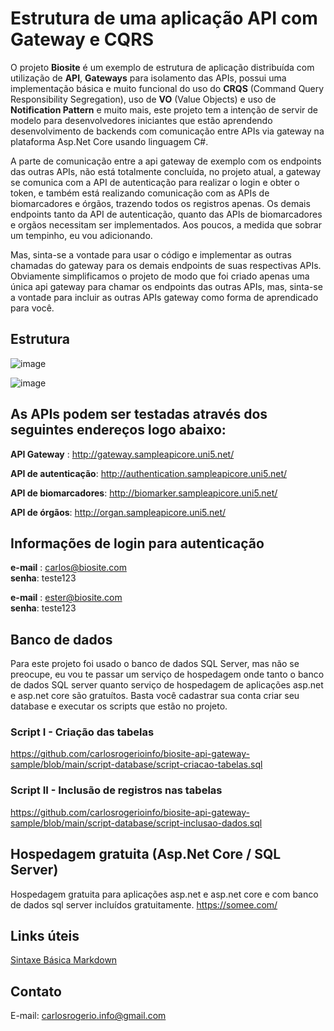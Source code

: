 # Estrutura de uma aplicação API com Gateway e CQRS

O projeto **Biosite** é um exemplo de estrutura de aplicação distribuída com utilização de **API**, **Gateways** para isolamento das APIs, possui uma implementação básica e muito funcional do uso do **CRQS** (Command Query Responsibility Segregation), uso de **VO** (Value Objects) e uso de **Notification Pattern** e muito mais, este projeto tem a intenção de servir de modelo para desenvolvedores iniciantes que estão aprendendo desenvolvimento de backends com comunicação entre APIs via gateway na plataforma Asp.Net Core usando linguagem C#.

A parte de comunicação entre a api gateway de exemplo com os endpoints das outras APIs, não está totalmente concluída, no projeto atual, a gateway se comunica com a API de autenticação para realizar o login e obter o token, e também está realizando comunicação com as APIs de biomarcadores e órgãos, trazendo todos os registros apenas. Os demais endpoints tanto da API de autenticação, quanto das APIs de biomarcadores e orgãos necessitam ser implementados. Aos poucos, a medida que sobrar um tempinho, eu vou adicionando.

Mas, sinta-se a vontade para usar o código e implementar as outras chamadas do gateway para os demais endpoints de suas respectivas APIs. Obviamente simplificamos o projeto de modo que foi criado apenas uma única api gateway para chamar os endpoints das outras APIs, mas, sinta-se a vontade para incluir as outras APIs gateway como forma de aprendicado para você.

## Estrutura
![image](https://user-images.githubusercontent.com/72615280/177876226-bddea19f-90cd-4bd8-b782-8b7e8af1032b.png)

![image](https://user-images.githubusercontent.com/72615280/177876368-36be4d1f-0f7d-4abf-b5e2-afa685e48651.png)

## As APIs podem ser testadas através dos seguintes endereços logo abaixo:

**API Gateway** : <a href="http://gateway.sampleapicore.uni5.net/" target="_blank">http://gateway.sampleapicore.uni5.net/</a>
  
**API de autenticação**: <a href="http://authentication.sampleapicore.uni5.net/" target="_blank">http://authentication.sampleapicore.uni5.net/</a>

**API de biomarcadores**: <a href="http://biomarker.sampleapicore.uni5.net/" target="_blank">http://biomarker.sampleapicore.uni5.net/</a>

**API de órgãos**: <a href="http://organ.sampleapicore.uni5.net/" target="_blank">http://organ.sampleapicore.uni5.net/</a>

## Informações de login para autenticação

**e-mail** : carlos@biosite.com <br/>
**senha**: teste123

**e-mail** : ester@biosite.com <br/>
**senha**: teste123

## Banco de dados

Para este projeto foi usado o banco de dados SQL Server, mas não se preocupe, eu vou te passar um serviço de hospedagem onde tanto o banco de dados SQL server quanto serviço de hospedagem de aplicações asp.net e asp.net core são gratuítos. Basta você cadastrar sua conta criar seu database e executar os scripts que estão no projeto.

### Script I - Criação das tabelas <br/>
https://github.com/carlosrogerioinfo/biosite-api-gateway-sample/blob/main/script-database/script-criacao-tabelas.sql

### Script II - Inclusão de registros nas tabelas <br/>
https://github.com/carlosrogerioinfo/biosite-api-gateway-sample/blob/main/script-database/script-inclusao-dados.sql


## Hospedagem gratuita (Asp.Net Core / SQL Server)

Hospedagem gratuita para aplicações asp.net e asp.net core e com banco de dados sql server incluídos gratuitamente.
<a href="https://somee.com/" target="_blank">https://somee.com/</a>

## Links úteis
<a href="https://www.markdownguide.org/basic-syntax/#overview" target="_blank">Sintaxe Básica Markdown</a>

## Contato
E-mail: carlosrogerio.info@gmail.com <br/>
